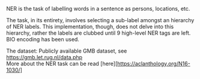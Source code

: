 NER is the task of labelling words in a sentence as persons, locations, etc. <br>

The task, in its entirety, involves selecting a sub-label amongst an hierarchy of NER labels. This implementation, though, does not delve into this hierarchy, rather the labels are clubbed until 9 high-level NER tags are left. BIO encoding has been used.<br>

The dataset: Publicly available GMB dataset, see https://gmb.let.rug.nl/data.php
<br>
More about the NER task can be read [here][https://aclanthology.org/N16-1030/]
